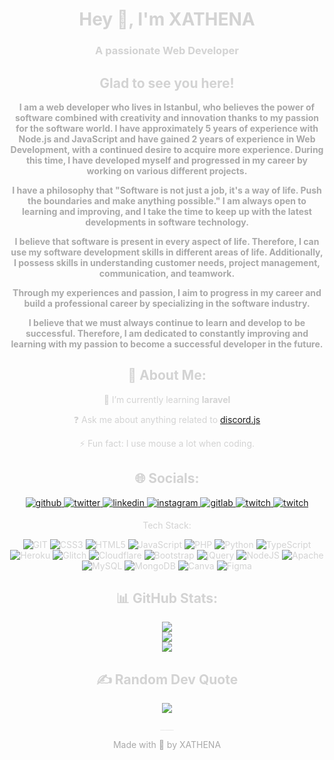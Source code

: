 <div draggable="false" (dragstart)="false;" align="center" style="align: center; text-decoration:none; color: lightgrey; cursor: default; pointer-events:none; user-drag: none;
    -webkit-user-drag: none;
    user-select: none;
    -moz-user-select: none;
    -webkit-user-select: none;
    -ms-user-select: none;">
<h1>Hey 👋, I'm XATHENA</h1>

###    A passionate Web Developer

##    Glad to see you here!

<div style="color: darkgray">
<strong>    I am a web developer who lives in Istanbul, who believes the power of software combined with creativity
            and innovation thanks to my passion for the software world. I have approximately 5 years of experience
            with Node.js and JavaScript and have gained 2 years of experience in Web Development, with a continued
            desire to acquire more experience. During this time, I have developed myself and progressed in my career
            by working on various different projects.</strong>

<strong>    I have a philosophy that "Software is not just a job, it's a way of life. Push the boundaries and
            make anything possible." I am always open to learning and improving, and I take the time to keep up
            with the latest developments in software technology.</strong>

<strong>    I believe that software is present in every aspect of life. Therefore, I can use my software
            development skills in different areas of life. Additionally, I possess skills in understanding
            customer needs, project management, communication, and teamwork.</strong>

<strong>    Through my experiences and passion, I aim to progress in my career and build a professional
            career by specializing in the software industry.</strong>

<strong>    I believe that we must always continue to learn and develop to be successful. Therefore,
            I am dedicated to constantly improving and learning with my passion to become a
            successful developer in the future.</strong>
    </div>

## 💫 About Me:

🌱 I’m currently learning **laravel**

❓ Ask me about anything related to [discord.js](https://discordjs.dev)

⚡ Fun fact: I use mouse a lot when coding.

## 🌐 Socials:

<div align="center">
        <a href="https://github.com/x4th3n4" target="_blank">
            <img src=https://img.shields.io/badge/github-%2324292e.svg?&style=for-the-badge&logo=github&logoColor=white
                 alt=github style="margin-bottom: 5px;"/>
        </a>
        <a href="https://twitter.com/xathenatw" target="_blank">
            <img src=https://img.shields.io/badge/twitter-%2300acee.svg?&style=for-the-badge&logo=twitter&logoColor=white
                 alt=twitter style="margin-bottom: 5px;"/>
        </a>
        <a href="https://linkedin.com/in/yildizbrk" target="_blank">
            <img src=https://img.shields.io/badge/linkedin-%231E77B5.svg?&style=for-the-badge&logo=linkedin&logoColor=white
                 alt=linkedin style="margin-bottom: 5px;"/>
        </a>
        <a href="https://instagram.com/xathenagram" target="_blank">
            <img src=https://img.shields.io/badge/instagram-%23000000.svg?&style=for-the-badge&logo=instagram&logoColor=white
                 alt=instagram style="margin-bottom: 5px;"/>
        </a>
        <a href="https://gitlab.com/devxathena" target="_blank">
            <img src=https://img.shields.io/badge/gitlab-330F63.svg?&style=for-the-badge&logo=gitlab&logoColor=white
                 alt=gitlab style="margin-bottom: 5px;"/>
        </a>
        <a href="https://twitch.tv/xathena_" target="_blank">
            <img src=https://img.shields.io/badge/Twitch-%239146FF.svg?&style=for-the-badge&logo=twitch&logoColor=white
                 alt=twitch style="margin-bottom: 5px;"/>
        </a>
        <a href="https://repl.it/@x4th3n4" target="_blank">
            <img src=https://img.shields.io/badge/repl-it.svg?style=for-the-badge&logo=replit&logoColor=white
                 alt=twitch style="margin-bottom: 5px;"/>
        </a>
</div>

Tech Stack:

![GIT](https://img.shields.io/badge/git-scm.svg?style=for-the-badge&logo=git&logoColor=white)
    ![CSS3](https://img.shields.io/badge/css3-%231572B6.svg?style=for-the-badge&logo=css3&logoColor=white)
    ![HTML5](https://img.shields.io/badge/html5-%23E34F26.svg?style=for-the-badge&logo=html5&logoColor=white)
    ![JavaScript](https://img.shields.io/badge/javascript-%23323330.svg?style=for-the-badge&logo=javascript&logoColor=%23F7DF1E)
    ![PHP](https://img.shields.io/badge/php-%23777BB4.svg?style=for-the-badge&logo=php&logoColor=white)
    ![Python](https://img.shields.io/badge/python-3670A0?style=for-the-badge&logo=python&logoColor=ffdd54)
    ![TypeScript](https://img.shields.io/badge/typescript-%23007ACC.svg?style=for-the-badge&logo=typescript&logoColor=white)
    ![Heroku](https://img.shields.io/badge/heroku-%23430098.svg?style=for-the-badge&logo=heroku&logoColor=white)
    ![Glitch](https://img.shields.io/badge/glitch-%233333FF.svg?style=for-the-badge&logo=glitch&logoColor=white)
    ![Cloudflare](https://img.shields.io/badge/Cloudflare-F38020?style=for-the-badge&logo=Cloudflare&logoColor=white)
    ![Bootstrap](https://img.shields.io/badge/bootstrap-%23563D7C.svg?style=for-the-badge&logo=bootstrap&logoColor=white)
    ![jQuery](https://img.shields.io/badge/jquery-%230769AD.svg?style=for-the-badge&logo=jquery&logoColor=white)
    ![NodeJS](https://img.shields.io/badge/node.js-6DA55F?style=for-the-badge&logo=node.js&logoColor=white)
    ![Apache](https://img.shields.io/badge/apache-%23D42029.svg?style=for-the-badge&logo=apache&logoColor=white)
    ![MySQL](https://img.shields.io/badge/mysql-%2300f.svg?style=for-the-badge&logo=mysql&logoColor=white)
    ![MongoDB](https://img.shields.io/badge/MongoDB-%234ea94b.svg?style=for-the-badge&logo=mongodb&logoColor=white)
    ![Canva](https://img.shields.io/badge/Canva-%2300C4CC.svg?style=for-the-badge&logo=Canva&logoColor=white)
    ![Figma](https://img.shields.io/badge/figma-%23F24E1E.svg?style=for-the-badge&logo=figma&logoColor=white)

## 📊 GitHub Stats:

![](https://github-readme-stats.vercel.app/api?username=X4TH3N4&theme=dark&hide_border=false&include_all_commits=true&count_private=true)<br/>
    ![](https://github-readme-streak-stats.herokuapp.com/?user=X4TH3N4&theme=dark&hide_border=false)<br/>
    ![](https://github-readme-stats.vercel.app/api/top-langs/?username=X4TH3N4&theme=dark&hide_border=false&include_all_commits=true&count_private=true&layout=compact)

   ## ✍️ Random Dev Quote

![](https://quotes-github-readme.vercel.app/api?type=horizontal&theme=dark)

    ___
</div>
<div align="center" style="text-decoration:none; color: darkgrey; cursor: default;"><a href="https://github.com/X4TH3N4"
                                                                                       style="text-decoration:none; color: darkgrey; cursor: default;"
                                                                                       target="_blank">Made with 💜 by
    XATHENA</a></div>
